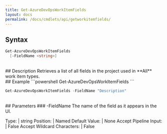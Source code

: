 ```yaml
---
title: Get-AzureDevOpsWorkItemFields
layout: docs
permalink: /docs/cmdlets/api/getworkitemfields/
---
```


## Syntax
```powershell
Get-AzureDevOpsWorkItemFields
  [-FieldName <string>]
```

<br>
## Description
Retrieves a list of all fields in the project used in **All** work item types.

<br>
## Example
```powershell
Get-AzureDevOpsWorkItemFields
```

```powershell
Get-AzureDevOpsWorkItemFields -FieldName "Description"
```

<br>
## Parameters
### -FieldName
The name of the field as it appears in the UI.

<br>

Type: | string
Position: | Named
Default Value: | None
Accept Pipeline Input: | False
Accept Wildcard Characters: | False